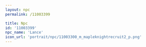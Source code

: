 ```yaml
---
layout: npc
permalink: /11003399

title: Npc
id: '11003399'
npc_name: 'Lance'
icon_url: 'portrait/npc/11003300_m_mapleknightrecruit2_p.png'
---
```

